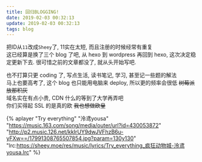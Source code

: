 ```yaml
---
title: 回归BLOGGING!
date: 2019-02-03 00:32:13
update: 2019-02-03 00:32:13
tags: blog
---
```


把ID从`11`改成`Sheey`了, 11实在太短, 而且注册的时候经常有重复  
这已经算是换了三个 blog 了吧, 从 hexo 到 wordpress 再回到 hexo, 这次决定稳定更新下去. 很可惜之前的文章都没了, 就从头开始写吧.  

<!-- more -->

也不打算只更 coding 了, 写点生活, 读书笔记, 学习, 甚至记一些题的解法  
马上也要高考了, 这个 blog 也只能用电脑来 deploy, 所以更的频率会很低 ~~树莓派放那积灰~~  
域名实在有点小贵, CDN 什么的等到了大学再弄吧  
你们买得起 SSL 的是真的欧 ~~我也想做欧皇~~

{% aplayer "Try everything" "泠鸢yousa" "https://music.163.com/song/media/outer/url?id=430053872" "http://p2.music.126.net/kkIrUY9dwJVFhzB6u-yFXw==/17991308765507854.jpg?param=130y130" "lrc:https://sheey.moe/res/music/lyrics/Try_everything_疯狂动物城-泠鸢yousa.lrc" %}
